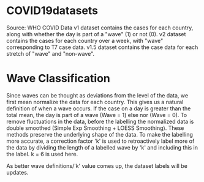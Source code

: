 # COVID19datasets
Source: WHO COVID Data
v1 dataset contains the cases for each country, along with whether the day is part of a "wave" (1) or not (0).
v2 dataset contains the cases for each country over a week, with "wave" corresponding to T7 case data.
v1.5 dataset contains the case data for each stretch of "wave" and "non-wave".

# Wave Classification
Since waves can be thought as deviations from the level of the data, we first mean normalize the data for each country. This gives us a natural definition of when a wave occurs. If the case on a day is greater than the total mean, the day is part of a wave (Wave = 1) else nor (Wave = 0). To remove fluctuations in the data, before the labelling the normalized data is double smoothed (Simple Exp Smoothing + LOESS Smoothing). These methods preserve the underlying shape of the data. To make the labelling more accurate, a correction factor 'k' is used to retroactively label more of the data by dividing the length of a labelled wave by 'k' and including this in the label. k = 6 is used here.

As better wave definitions/'k' value comes up, the dataset labels will be updates.
